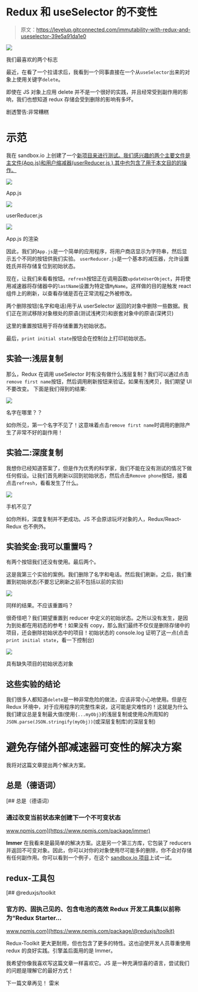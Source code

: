 # Redux 和 useSelector 的不变性

> 原文：<https://levelup.gitconnected.com/immutability-with-redux-and-useselector-39e5a91da1e0>

![](img/5654ead7f7598e56d22a6fe5bb8657f6.png)

我们最喜欢的两个标志

最近，在看了一个拉请求后，我看到一个同事直接在一个从`useSelector`出来的对象上使用关键字`delete`。

即使在 JS 对象上应用 delete 并不是一个很好的实践，并且经常受到副作用的影响，我们也想知道 redux 存储会受到删除的影响有多坏。

剧透警告:非常糟糕

# 示范

我在 sandbox.io 上创建了一个[新项目来进行测试。我们感兴趣的两个主要文件是主文件(App.js)和用户缩减器(userReducer.js ),其中也包含了用于本文目的的操作。](https://codesandbox.io/s/userselectornonimmutable-cr2qz)

![](img/dd2af65322eb33229d512de9307d2cd4.png)

App.js

![](img/186367d0e664e8a014123a448bd3ceaf.png)

userReducer.js

![](img/bcba78358757c9c307432dfcfe42bc43.png)

App.js 的渲染

因此，我们的`App.js`是一个简单的应用程序，将用户商店显示为字符串，然后显示五个不同的按钮供我们实验。
`userReducer.js`是一个基本的减压器，允许设置姓氏并将存储复位到初始状态。

现在，让我们来看看按钮。`refresh`按钮正在调用函数`updateUserObject`，并将使用减速器将存储器中的`lastName`设置为特定值`MyName`。这样做的目的是触发 react 组件上的刷新，以查看存储是否在正常流程之外被修改。

两个删除按钮(名字和电话)用于从 userSelector 返回的对象中删除一些数据。我们正在测试移除对象根处的原语(测试浅拷贝)和嵌套对象中的原语(深拷贝)

这里的重置按钮用于将存储重置为初始状态。

最后，`print initial state`按钮会在控制台上打印初始状态。

## 实验一:浅层复制

那么，Redux 在调用 useSelector 时有没有做什么浅层复制？我们可以通过点击`remove first name`按钮，然后调用刷新按钮来验证。如果有浅拷贝，我们期望 UI 不要改变。
下面是我们得到的结果:

![](img/0b90bfb2a2005e74fdcead2ce98fd7b2.png)

名字在哪里？？

如你所见，第一个名字不见了！这意味着点击`remove first name`时调用的删除产生了非常不好的副作用！

## 实验二:深度复制

我想你已经知道答案了，但是作为优秀的科学家，我们不能在没有测试的情况下做任何假设。让我们首先刷新以回到初始状态，然后点击`Remove phone`按钮，接着点击`refresh`，看看发生了什么。

![](img/4f00720d492619554aa521b21d579a8a.png)

手机不见了

如你所料，深度复制并不更成功。JS 不会原谅玩坏对象的人，Redux/React-Redux 也不例外。

## 实验奖金:我可以重置吗？

有两个按钮我们还没有使用。最后两个。

这是我第三个实验的案例。我们删除了名字和电话。然后我们刷新。之后，我们重置到初始状态(不要忘记刷新之前不包括以前的实验)

![](img/bb1ffb7c02dc3ea0772fcfc744cc4d63.png)

同样的结果。不应该重置吗？

很奇怪吧？我们期望重置到 reducer 中定义的初始状态。之所以没有发生，是因为到处都在用初态的参考！如果没有 copy，那么我们最终不仅仅是删除存储中的项目，还会删除初始状态中的项目！初始状态的 console.log 证明了这一点(点击`print initial state`，看一下控制台)

![](img/7c5477974daf5e2ab0694a3367676ff6.png)

具有缺失项目的初始状态对象

## 这些实验的结论

我们很多人都知道`delete`是一种非常危险的做法，应该非常小心地使用。但是在 Redux 环境中，对于应用程序的完整性来说，这可能是灾难性的！这就是为什么我们建议总是复制最大值(使用`{...myObj}`的浅层复制或使用众所周知的`JSON.parse(JSON.stringify(myObj))`(或深层复制库)的深层复制)

# 避免存储外部减速器可变性的解决方案

我将对这篇文章提出两个解决方案。

## 总是（德语词）

[](https://www.npmjs.com/package/immer) [## 总是（德语词）

### 通过改变当前状态来创建下一个不可变状态

www.npmjs.com](https://www.npmjs.com/package/immer) 

**Immer** 在我看来是最简单的解决方案。这是另一个第三方库，它包装了 reducers 并返回不可变对象。因此，你可以对你的对象使用尽可能多的删除，你不会对存储有任何副作用。你可以看到一个例子，在这个 [sandbox.io 项目](https://codesandbox.io/s/userselectorimmutable-mj055)上试一试。

## redux-工具包

[](https://www.npmjs.com/package/@reduxjs/toolkit) [## @reduxjs/toolkit

### 官方的、固执己见的、包含电池的高效 Redux 开发工具集(以前称为“Redux Starter…

www.npmjs.com](https://www.npmjs.com/package/@reduxjs/toolkit) 

Redux-Toolkit 更大更耐用，但也包含了更多的特性。这也迫使开发人员尊重使用 redux 的良好实践。引擎盖后面用的是 Immer。

我希望你像我喜欢写这篇文章一样喜欢它。JS 是一种充满惊喜的语言，尝试我们的问题是理解它的最好方式！

下一篇文章再见！
雷米
